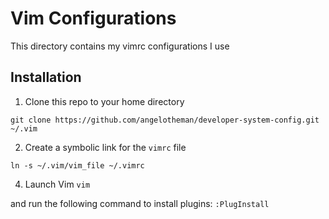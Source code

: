 # Vim Configurations

This directory contains my vimrc configurations I use

## Installation

1. Clone this repo to your home directory
```
git clone https://github.com/angelotheman/developer-system-config.git ~/.vim
```

2. Create a symbolic link for the `vimrc` file
```
ln -s ~/.vim/vim_file ~/.vimrc
```

4. Launch Vim 
```vim```

and run the following command to install plugins:
`:PlugInstall`
